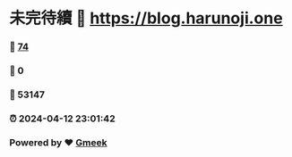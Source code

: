 # 未完待續 :link: https://blog.harunoji.one 
### :page_facing_up: [74](https://blog.harunoji.one/tag.html) 
### :speech_balloon: 0 
### :hibiscus: 53147 
### :alarm_clock: 2024-04-12 23:01:42 
### Powered by :heart: [Gmeek](https://github.com/Meekdai/Gmeek)

